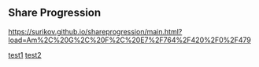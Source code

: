 ## Share Progression

https://surikov.github.io/shareprogression/main.html?load=Am%2C%20G%2C%20F%2C%20E7%2F764%2F420%2F0%2F479

[test1](https://surikov.github.io/shareprogression/rockstar.html?load=Am%2C%20G%2C%20F%2C%20E7%2F764%2F420%2F0%2F479)
[test2](https://surikov.github.io/shareprogression/rockstar.html)

